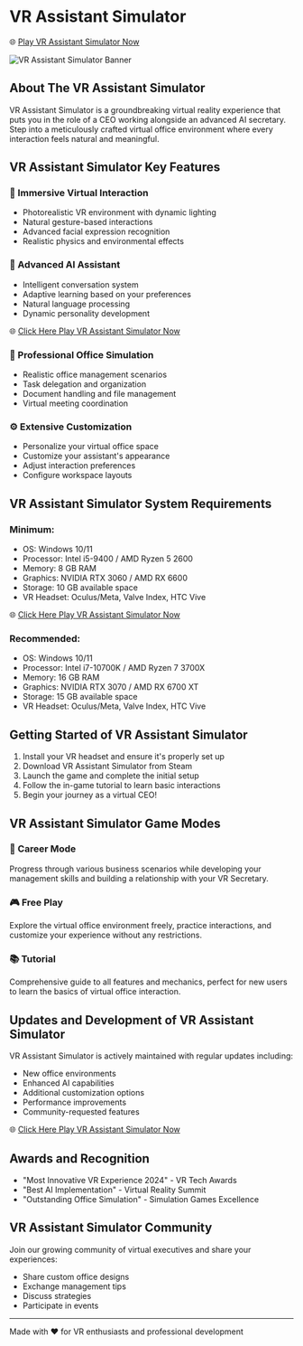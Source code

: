 # VR Assistant Simulator
🌐 [Play VR Assistant Simulator Now ](https://vrassistantsimulator.online/)

![VR Assistant Simulator Banner](https://i.ytimg.com/vi/hAtyF_F8lDg/sddefault.jpg)


## About The VR Assistant Simulator

VR Assistant Simulator is a groundbreaking virtual reality experience that puts you in the role of a CEO working alongside an advanced AI secretary. Step into a meticulously crafted virtual office environment where every interaction feels natural and meaningful.

## VR Assistant Simulator Key Features

### 🌟 Immersive Virtual Interaction
- Photorealistic VR environment with dynamic lighting
- Natural gesture-based interactions
- Advanced facial expression recognition
- Realistic physics and environmental effects

### 🤖 Advanced AI Assistant
- Intelligent conversation system
- Adaptive learning based on your preferences
- Natural language processing
- Dynamic personality development

 🌐 [Click Here Play VR Assistant Simulator Now ](https://vrassistantsimulator.online/)

### 🎯 Professional Office Simulation
- Realistic office management scenarios
- Task delegation and organization
- Document handling and file management
- Virtual meeting coordination

### ⚙️ Extensive Customization
- Personalize your virtual office space
- Customize your assistant's appearance
- Adjust interaction preferences
- Configure workspace layouts

## VR Assistant Simulator System Requirements

### Minimum:
- OS: Windows 10/11
- Processor: Intel i5-9400 / AMD Ryzen 5 2600
- Memory: 8 GB RAM
- Graphics: NVIDIA RTX 3060 / AMD RX 6600
- Storage: 10 GB available space
- VR Headset: Oculus/Meta, Valve Index, HTC Vive

 🌐 [Click Here Play VR Assistant Simulator Now ](https://vrassistantsimulator.online/)

### Recommended:
- OS: Windows 10/11
- Processor: Intel i7-10700K / AMD Ryzen 7 3700X
- Memory: 16 GB RAM
- Graphics: NVIDIA RTX 3070 / AMD RX 6700 XT
- Storage: 15 GB available space
- VR Headset: Oculus/Meta, Valve Index, HTC Vive

## Getting Started of VR Assistant Simulator

1. Install your VR headset and ensure it's properly set up
2. Download VR Assistant Simulator from Steam
3. Launch the game and complete the initial setup
4. Follow the in-game tutorial to learn basic interactions
5. Begin your journey as a virtual CEO!

## VR Assistant Simulator Game Modes

### 🎯 Career Mode
Progress through various business scenarios while developing your management skills and building a relationship with your VR Secretary.

### 🎮 Free Play
Explore the virtual office environment freely, practice interactions, and customize your experience without any restrictions.

### 📚 Tutorial
Comprehensive guide to all features and mechanics, perfect for new users to learn the basics of virtual office interaction.

## Updates and Development of VR Assistant Simulator

VR Assistant Simulator is actively maintained with regular updates including:
- New office environments
- Enhanced AI capabilities
- Additional customization options
- Performance improvements
- Community-requested features

  
 🌐 [Click Here Play VR Assistant Simulator Now ](https://vrassistantsimulator.online/)

## Awards and Recognition

- "Most Innovative VR Experience 2024" - VR Tech Awards
- "Best AI Implementation" - Virtual Reality Summit
- "Outstanding Office Simulation" - Simulation Games Excellence

## VR Assistant Simulator Community

Join our growing community of virtual executives and share your experiences:
- Share custom office designs
- Exchange management tips
- Discuss strategies
- Participate in events

---

Made with ❤️ for VR enthusiasts and professional development
